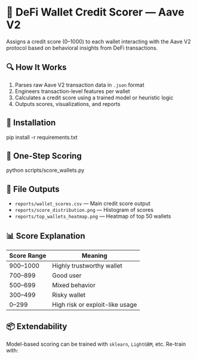 # 🏦 DeFi Wallet Credit Scorer — Aave V2

Assigns a credit score (0–1000) to each wallet interacting with the Aave V2 protocol based on behavioral insights from DeFi transactions.

## 🔍 How It Works

1. Parses raw Aave V2 transaction data in `.json` format
2. Engineers transaction-level features per wallet
3. Calculates a credit score using a trained model or heuristic logic
4. Outputs scores, visualizations, and reports

## 🔧 Installation

pip install -r requirements.txt


## 🚀 One-Step Scoring

python scripts/score_wallets.py

## 📂 File Outputs

- `reports/wallet_scores.csv` — Main credit score output
- `reports/score_distribution.png` — Histogram of scores
- `reports/top_wallets_heatmap.png` — Heatmap of top 50 wallets

## 📊 Score Explanation

| Score Range | Meaning                          |
|-------------|----------------------------------|
| 900–1000    | Highly trustworthy wallet        |
| 700–899     | Good user                        |
| 500–699     | Mixed behavior                   |
| 300–499     | Risky wallet                     |
| 0–299       | High risk or exploit-like usage  |

## 📦 Extendability

Model-based scoring can be trained with `sklearn`, `LightGBM`, etc.
Re-train with:

